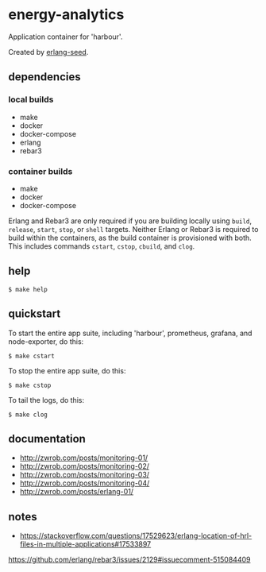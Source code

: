 # energy-analytics

Application container for 'harbour'.

Created by [erlang-seed](https://github.com/toddg/erlang-seed).

## dependencies

### local builds

* make
* docker
* docker-compose
* erlang
* rebar3

### container builds

* make
* docker
* docker-compose

Erlang and Rebar3 are only required if you are building locally using
`build`, `release`, `start`, `stop`, or `shell` targets. Neither Erlang or
Rebar3 is required to build within the containers, as the build container is
provisioned with both. This includes commands `cstart`, `cstop`, `cbuild`, and
`clog`.

## help

    $ make help

## quickstart

To start the entire app suite, including 'harbour', prometheus, grafana, and
node-exporter, do this:

    $ make cstart

To stop the entire app suite, do this:

    $ make cstop

To tail the logs, do this:

    $ make clog

## documentation

* http://zwrob.com/posts/monitoring-01/
* http://zwrob.com/posts/monitoring-02/
* http://zwrob.com/posts/monitoring-03/
* http://zwrob.com/posts/monitoring-04/
* http://zwrob.com/posts/erlang-01/

## notes

* https://stackoverflow.com/questions/17529623/erlang-location-of-hrl-files-in-multiple-applications#17533897

https://github.com/erlang/rebar3/issues/2129#issuecomment-515084409
